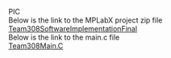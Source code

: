 PIC <br>
Below is the link to the MPLabX project zip file <br>
[Team308SoftwareImplementationFinal](SoftwareImplementationV2.X.zip)<br>
Below is the link to the main.c file <br>
[Team308Main.C](main.c)<br>
